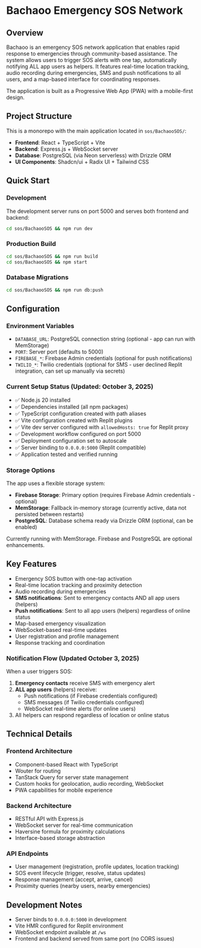# Bachaoo Emergency SOS Network

## Overview

Bachaoo is an emergency SOS network application that enables rapid response to emergencies through community-based assistance. The system allows users to trigger SOS alerts with one tap, automatically notifying ALL app users as helpers. It features real-time location tracking, audio recording during emergencies, SMS and push notifications to all users, and a map-based interface for coordinating responses.

The application is built as a Progressive Web App (PWA) with a mobile-first design.

## Project Structure

This is a monorepo with the main application located in `sos/BachaooSOS/`:
- **Frontend**: React + TypeScript + Vite
- **Backend**: Express.js + WebSocket server
- **Database**: PostgreSQL (via Neon serverless) with Drizzle ORM
- **UI Components**: Shadcn/ui + Radix UI + Tailwind CSS

## Quick Start

### Development
The development server runs on port 5000 and serves both frontend and backend:
```bash
cd sos/BachaooSOS && npm run dev
```

### Production Build
```bash
cd sos/BachaooSOS && npm run build
cd sos/BachaooSOS && npm start
```

### Database Migrations
```bash
cd sos/BachaooSOS && npm run db:push
```

## Configuration

### Environment Variables
- `DATABASE_URL`: PostgreSQL connection string (optional - app can run with MemStorage)
- `PORT`: Server port (defaults to 5000)
- `FIREBASE_*`: Firebase Admin credentials (optional for push notifications)
- `TWILIO_*`: Twilio credentials (optional for SMS - user declined Replit integration, can set up manually via secrets)

### Current Setup Status (Updated: October 3, 2025)
- ✅ Node.js 20 installed
- ✅ Dependencies installed (all npm packages)
- ✅ TypeScript configuration created with path aliases
- ✅ Vite configuration created with Replit plugins
- ✅ Vite dev server configured with `allowedHosts: true` for Replit proxy
- ✅ Development workflow configured on port 5000
- ✅ Deployment configuration set to autoscale
- ✅ Server binding to `0.0.0.0:5000` (Replit compatible)
- ✅ Application tested and verified running

### Storage Options
The app uses a flexible storage system:
- **Firebase Storage**: Primary option (requires Firebase Admin credentials - optional)
- **MemStorage**: Fallback in-memory storage (currently active, data not persisted between restarts)
- **PostgreSQL**: Database schema ready via Drizzle ORM (optional, can be enabled)

Currently running with MemStorage. Firebase and PostgreSQL are optional enhancements.

## Key Features

- Emergency SOS button with one-tap activation
- Real-time location tracking and proximity detection
- Audio recording during emergencies
- **SMS notifications**: Sent to emergency contacts AND all app users (helpers)
- **Push notifications**: Sent to all app users (helpers) regardless of online status
- Map-based emergency visualization
- WebSocket-based real-time updates
- User registration and profile management
- Response tracking and coordination

### Notification Flow (Updated October 3, 2025)
When a user triggers SOS:
1. **Emergency contacts** receive SMS with emergency alert
2. **ALL app users** (helpers) receive:
   - Push notifications (if Firebase credentials configured)
   - SMS messages (if Twilio credentials configured)
   - WebSocket real-time alerts (for online users)
3. All helpers can respond regardless of location or online status

## Technical Details

### Frontend Architecture
- Component-based React with TypeScript
- Wouter for routing
- TanStack Query for server state management
- Custom hooks for geolocation, audio recording, WebSocket
- PWA capabilities for mobile experience

### Backend Architecture
- RESTful API with Express.js
- WebSocket server for real-time communication
- Haversine formula for proximity calculations
- Interface-based storage abstraction

### API Endpoints
- User management (registration, profile updates, location tracking)
- SOS event lifecycle (trigger, resolve, status updates)
- Response management (accept, arrive, cancel)
- Proximity queries (nearby users, nearby emergencies)

## Development Notes

- Server binds to `0.0.0.0:5000` in development
- Vite HMR configured for Replit environment
- WebSocket endpoint available at `/ws`
- Frontend and backend served from same port (no CORS issues)
